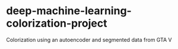 # deep-machine-learning-colorization-project
Colorization using an autoencoder and segmented data from GTA V
